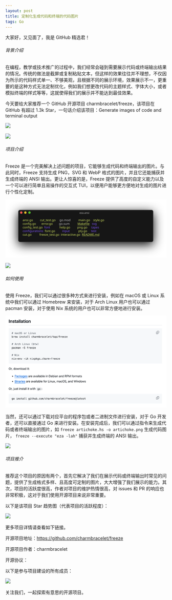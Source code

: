 ```yaml
---
layout: post
title: 定制化生成代码和终端的代码图片
tags: Go
---
```


大家好，又见面了，我是 GitHub 精选君！

###### 背景介绍

在编程，教学或技术推广的过程中，我们经常会碰到需要展示代码或终端输出结果的情况。传统的做法是截屏或复制粘贴文本，但这样的效果往往并不理想，不仅因为所示的代码样式单一、不够美观，且根据不同的展示环境，效果展示不一，更重要的是这种方式无法定制优化，例如我们想更改代码的主题样式、字体大小，或者模拟终端的样式等等，这就使得我们的展示并不能达到最佳效果。

今天要给大家推荐一个 GitHub 开源项目 charmbracelet/freeze，该项目在 GitHub 有超过 1.3k Star，一句话介绍该项目：Generate images of code and terminal output


![](https://github.com/charmbracelet/freeze/assets/25087/de76b799-fa67-4b5b-8da2-d990ca5b4e06)

![](https://raw.githubusercontent.com/charmbracelet/freeze/master/./test/golden/svg/haskell.svg)

###### 项目介绍

Freeze 是一个完美解决上述问题的项目，它能够生成代码和终端输出的图片。与此同时，Freeze 支持生成 PNG，SVG 和 WebP 格式的图片，并且它还能捕获并生成终端的 ANSI 输出。更让人惊喜的是，Freeze 提供了高度的自定义能力以及一个可以进行简单且易操作的交互式 TUI，以便用户能够更方便地对生成的图片进行个性化定制。

![](https://raw.githubusercontent.com/charmbracelet/freeze/master/./test/golden/svg/eza.svg)

![](https://vhs.charm.sh/vhs-1AGhIlc2Mtn9Ltc8vPtaAP.gif)

###### 如何使用

使用 Freeze，我们可以通过很多种方式来进行安装，例如在 macOS 或 Linux 系统中我们可以通过 Homebrew 来安装，对于 Arch Linux 用户也可以通过 pacman 安装，对于使用 Nix 系统的用户也可以非常方便地进行安装。

![](https://raw.githubusercontent.com/ZhuPeng/pic/master/images/compress_image-20240421232916765.png)

当然，还可以通过下载对应平台的程序包或者二进制文件进行安装，对于 Go 开发者，还可以直接通过 Go 来进行安装。在安装完成后，我们可以通过指令来生成代码或者终端输出的图片，如 `freeze artichoke.hs -o artichoke.png` 生成代码图片， `freeze --execute "eza -lah"` 捕获并生成终端的 ANSI 输出。

![](https://vhs.charm.sh/vhs-1C6z5SUKlTdqdj4KL1ADlH.gif)

###### 项目推介

推荐这个项目的原因有两个，首先它解决了我们在展示代码或终端输出时常见的问题，提供了生成格式多样、且高度可定制的图片，大大增强了我们展示的能力。其次，项目的活跃度很高，作者对项目的维护热情很高，对 issues 和 PR 的响应也非常积极，这对于我们使用开源项目来说非常重要。


以下是该项目 Star 趋势图（代表项目的活跃程度）：

![](https://api.star-history.com/svg?repos=charmbracelet/freeze&type=Timeline)

更多项目详情请查看如下链接。

开源项目地址：https://github.com/charmbracelet/freeze 

开源项目作者：charmbracelet

开源协议：

以下是参与项目建设的所有成员：

![](https://contrib.rocks/image?repo=charmbracelet/freeze)

关注我们，一起探索有意思的开源项目。


